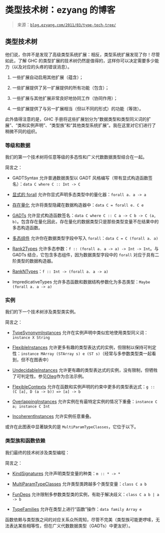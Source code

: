 <!--yml

类别：未分类

date: 2024-07-01 18:17:57

-->

# 类型技术树：ezyang 的博客

> 来源：[`blog.ezyang.com/2011/03/type-tech-tree/`](http://blog.ezyang.com/2011/03/type-tech-tree/)

## 类型技术树

他们说，你并不是发现了高级类型系统扩展：相反，类型系统扩展发现了你！尽管如此，了解 GHC 的类型扩展的技术树仍然是值得的，这样你可以决定需要多少能力（以及对应的头疼的错误消息）。

1.  一些扩展自动启用其他扩展（蕴含）；

1.  一些扩展提供了另一扩展提供的所有功能（包含）；

1.  一些扩展与其他扩展非常良好地协同工作（协同作用）；

1.  一些扩展提供了与另一扩展相当（但以不同的形式）的功能（等效）。

此外值得注意的是，GHC 手册将这些扩展划分为“数据类型和类型同义词的扩展”、“类和实例声明”、“类型族”和“其他类型系统扩展”。我在这里对它们进行了稍微不同的组织。

### 等级和数据

我们的第一个技术树将任意等级的多态性和广义代数数据类型结合在一起。

简言之：

+   GADTSyntax 允许普通数据类型以 GADT 风格编写（带有显式构造函数签名）：`data C where C :: Int -> C`

+   [显式的 forall](http://hackage.haskell.org/trac/haskell-prime/wiki/ExplicitForall) 允许你显式声明多态类型中的量化器：`forall a. a -> a`

+   [存在量化](http://hackage.haskell.org/trac/haskell-prime/wiki/ExistentialQuantification) 允许将类型隐藏在数据构造器中：`data C = forall e. C e`

+   [GADTs](http://hackage.haskell.org/trac/haskell-prime/wiki/GADTs) 允许显式构造函数签名：`data C where C :: C a -> C b -> C (a, b)`。包含存在量化因此，存在量化的数据类型只是那些类型变量不在结果中的多态构造函数。

+   [多态组件](http://hackage.haskell.org/trac/haskell-prime/wiki/PolymorphicComponents) 允许你在数据类型字段中写入 `forall`：`data C = C (forall a. a)`

+   [Rank2Types](http://hackage.haskell.org/trac/haskell-prime/wiki/Rank2Types) 允许多态参数：`f :: (forall a. a -> a) -> Int -> Int`。与 GADTs 结合，它包含多态组件，因为数据类型字段中的 `forall` 对应于具有二阶类型的数据构造器。

+   [RankNTypes](http://hackage.haskell.org/trac/haskell-prime/wiki/RankNTypes)：`f :: Int -> (forall a. a -> a)`

+   ImpredicativeTypes 允许多态函数和数据结构参数化为多态类型：`Maybe (forall a. a -> a)`

### 实例

我们的下一个技术树涉及类型类实例。

简言之：

+   [TypeSynonymInstances](http://hackage.haskell.org/trac/haskell-prime/wiki/TypeSynonymInstances) 允许在实例声明中类似宏地使用类型同义词：`instance X String`

+   [FlexibleInstances](http://hackage.haskell.org/trac/haskell-prime/wiki/FlexibleInstances) 允许更多有趣的类型表达式的实例，但限制以保持可判定性：`instance MArray (STArray s) e (ST s)`（经常与多参数类型类一起看到，但不在图表中）

+   [UndecidableInstances](http://hackage.haskell.org/trac/haskell-prime/wiki/UndecidableInstances) 允许更有趣的类型表达式的实例，没有限制，但牺牲了可判定性。参见[Oleg](http://okmij.org/ftp/Haskell/types.html#undecidable-inst-defense)作为合法示例。

+   [FlexibleContexts](http://hackage.haskell.org/trac/haskell-prime/wiki/FlexibleContexts) 允许在函数和实例声明的约束中更多的类型表达式：`g :: (C [a], D (a -> b)) => [a] -> b`

+   [OverlappingInstances](http://hackage.haskell.org/trac/haskell-prime/wiki/OverlappingInstances) 允许实例在有最特定实例的情况下重叠：`instance C a; instance C Int`

+   [IncoherentInstances](http://hackage.haskell.org/trac/haskell-prime/wiki/IncoherentInstances) 允许实例任意重叠。

或许在此图表中显著缺失的是 `MultiParamTypeClasses`，它位于以下。

### 类型族和函数依赖

我们最终的技术树涉及类型编程：

简言之：

+   [KindSignatures](http://hackage.haskell.org/trac/haskell-prime/wiki/KindSignatures) 允许声明类型变量的种类：`m :: * -> *`

+   [MultiParamTypeClasses](http://hackage.haskell.org/trac/haskell-prime/wiki/MultiParamTypeClasses) 允许类型类跨越多个类型变量：`class C a b`

+   [FunDeps](http://hackage.haskell.org/trac/haskell-prime/wiki/FunctionalDependencies) 允许限制多参数类型类的实例，有助于解决歧义：`class C a b | a -> b`

+   [TypeFamilies](http://www.haskell.org/ghc/docs/7.0.1/html/users_guide/type-families.html) 允许在类型上进行“函数”操作：`data family Array e`

函数依赖与类型族之间的对应关系众所周知，尽管不完美（类型族可能更啰嗦，无法表达某些相等性，但在广义代数数据类型（GADTs）中更友好）。
